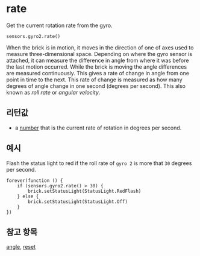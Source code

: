 # rate

Get the current rotation rate from the gyro.

```sig
sensors.gyro2.rate()
```

When the brick is in motion, it moves in the direction of one of axes used to measure three-dimensional space. Depending on where the gyro sensor is attached, it can measure the difference in angle from where it was before the last motion occurred. While the brick is moving the angle differences are measured continuously. This gives a rate of change in angle from one point in time to the next. This rate of change is measured as how many degrees of angle change in one second (degrees per second). This also known as *roll rate* or *angular velocity*.

## 리턴값

* a [number](/types/number) that is the current rate of rotation in degrees per second.

## 예시

Flash the status light to red if the roll rate of `gyro 2` is more that `30` degrees per second.

```blocks
forever(function () {
    if (sensors.gyro2.rate() > 30) {
        brick.setStatusLight(StatusLight.RedFlash)
    } else {
        brick.setStatusLight(StatusLight.Off)
    }
})
```

## 참고 항목

[angle](/reference/sensors/gyro/angle), [reset](/reference/sensors/gyro/reset)
